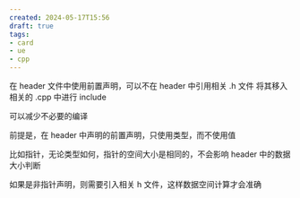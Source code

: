 ```yaml
---
created: 2024-05-17T15:56
draft: true
tags: 
- card
- ue
- cpp
---
```


在 header 文件中使用前置声明，可以不在 header 中引用相关 .h 文件
将其移入相关的 .cpp 中进行 include

可以减少不必要的编译

前提是，在 header 中声明的前置声明，只使用类型，而不使用值

比如指针，无论类型如何，指针的空间大小是相同的，不会影响 header 中的数据大小判断

如果是非指针声明，则需要引入相关 h 文件，这样数据空间计算才会准确







